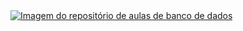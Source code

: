 <a href="https://github.com/MarioJunior01/aulas-bancodados/edit/main/README.md">
  <img src="https://media2.giphy.com/media/v1.Y2lkPTc5MGI3NjExbDZqcW96MDViOTd6ang5bDNzN21tMmQzdWpicjY5OXl1ZWwzem9yYyZlcD12MV9pbnRlcm5hbF9naWZfYnlfaWQmY3Q9Zw/lnyTFtd21uDNBFAAqB/giphy.webp" alt="Imagem do repositório de aulas de banco de dados">
</a>
